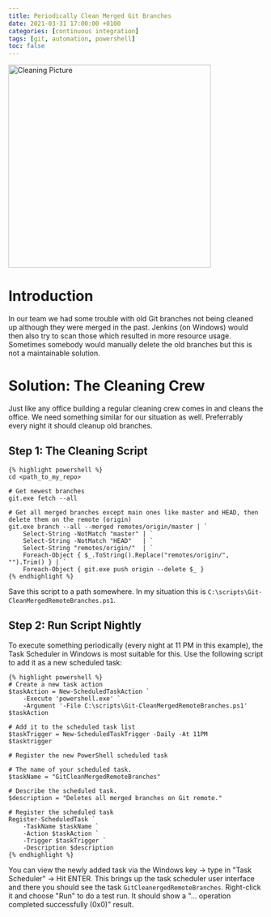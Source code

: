 ```yaml
---
title: Periodically Clean Merged Git Branches
date: 2021-03-31 17:00:00 +0100
categories: [continuous integration]
tags: [git, automation, powershell]
toc: false
---
```


<img src="{{site.url}}assets/clean.jpg" alt="Cleaning Picture" width="400"/>

# Introduction

In our team we had some trouble with old Git branches not being cleaned up although they were merged in the past.
Jenkins (on Windows) would then also try to scan those which resulted in more resource usage.
Sometimes somebody would manually delete the old branches but this is not a maintainable solution.

# Solution: The Cleaning Crew

Just like any office building a regular cleaning crew comes in and cleans the office.
We need something similar for our situation as well.
Preferrably every night it should cleanup old branches.

## Step 1: The Cleaning Script
    {% highlight powershell %}
    cd <path_to_my_repo>
    
    # Get newest branches
    git.exe fetch --all
    
    # Get all merged branches except main ones like master and HEAD, then delete them on the remote (origin)
    git.exe branch --all --merged remotes/origin/master | `
        Select-String -NotMatch "master" | `
        Select-String -NotMatch "HEAD"   | `
        Select-String "remotes/origin/"  | `
        Foreach-Object { $_.ToString().Replace("remotes/origin/", "").Trim() } | `
        Foreach-Object { git.exe push origin --delete $_ }
    {% endhighlight %}
Save this script to a path somewhere. In my situation this is `C:\scripts\Git-CleanMergedRemoteBranches.ps1`.

## Step 2: Run Script Nightly

To execute something periodically (every night at 11 PM in this example), the Task Scheduler in Windows is most suitable for this.
Use the following script to add it as a new scheduled task:

    {% highlight powershell %}
    # Create a new task action
    $taskAction = New-ScheduledTaskAction `
        -Execute 'powershell.exe' `
        -Argument '-File C:\scripts\Git-CleanMergedRemoteBranches.ps1'
    $taskAction

    # Add it to the scheduled task list
    $taskTrigger = New-ScheduledTaskTrigger -Daily -At 11PM
    $tasktrigger

    # Register the new PowerShell scheduled task

    # The name of your scheduled task.
    $taskName = "GitCleanMergedRemoteBranches"

    # Describe the scheduled task.
    $description = "Deletes all merged branches on Git remote."

    # Register the scheduled task
    Register-ScheduledTask `
        -TaskName $taskName `
        -Action $taskAction `
        -Trigger $taskTrigger `
        -Description $description
    {% endhighlight %}

You can view the newly added task via the Windows key -> type in "Task Scheduler" -> Hit ENTER.
This brings up the task scheduler user interface and there you should see the task `GitCleanergedRemoteBranches`.
Right-click it and choose "Run" to do a test run. It should show a "... operation completed successfully (0x0)" result.
